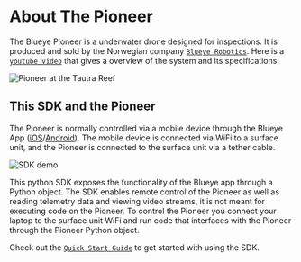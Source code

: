 # About The Pioneer
The Blueye Pioneer is a underwater drone designed for inspections. It is produced and sold by the Norwegian company [`Blueye Robotics`](https://www.blueyerobotics.com/).
Here is a [`youtube video`](https://www.youtube.com/watch?v=_-AEtr6xOP8) that gives a overview of the system and its specifications.


![Pioneer at the Tautra Reef](./docs/media/pioneer-at-reef.gif)

## This SDK and the Pioneer
The Pioneer is normally controlled via a mobile device through the Blueye App ([iOS](https://apps.apple.com/no/app/blueye/id1369714041)/[Android](https://play.google.com/store/apps/details?id=no.blueye.blueyeapp)). The mobile device
is connected via WiFi to a surface unit, and the Pioneer is connected to the surface unit via a tether cable.

![SDK demo](./docs/media/sdk-demo.gif)

This python SDK exposes the functionality of the Blueye app through a Python object. The SDK enables remote control of the Pioneer as well as reading telemetry data and viewing video streams, it is not meant for executing code on the Pioneer.
To control the Pioneer you connect your laptop to the surface unit WiFi and run code that interfaces with the Pioneer through the Pioneer Python object.


Check out the [`Quick Start Guide`](./docs/quick_start.md) to get started with using the SDK.
